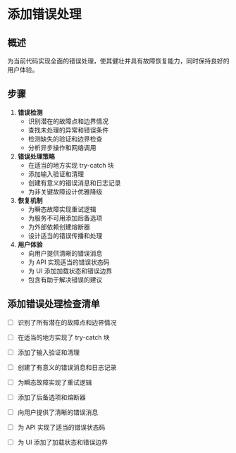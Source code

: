 # 添加错误处理

## 概述

为当前代码实现全面的错误处理，使其健壮并具有故障恢复能力，同时保持良好的用户体验。

## 步骤

1. **错误检测**
    - 识别潜在的故障点和边界情况
    - 查找未处理的异常和错误条件
    - 检测缺失的验证和边界检查
    - 分析异步操作和网络调用
2. **错误处理策略**
    - 在适当的地方实现 try-catch 块
    - 添加输入验证和清理
    - 创建有意义的错误消息和日志记录
    - 为非关键故障设计优雅降级
3. **恢复机制**
    - 为瞬态故障实现重试逻辑
    - 为服务不可用添加后备选项
    - 为外部依赖创建熔断器
    - 设计适当的错误传播和处理
4. **用户体验**
    - 向用户提供清晰的错误消息
    - 为 API 实现适当的错误状态码
    - 为 UI 添加加载状态和错误边界
    - 包含有助于解决错误的建议

## 添加错误处理检查清单

- [ ] 识别了所有潜在的故障点和边界情况
- [ ] 在适当的地方实现了 try-catch 块
- [ ] 添加了输入验证和清理
- [ ] 创建了有意义的错误消息和日志记录
- [ ] 为瞬态故障实现了重试逻辑
- [ ] 添加了后备选项和熔断器
- [ ] 向用户提供了清晰的错误消息
- [ ] 为 API 实现了适当的错误状态码
- [ ] 为 UI 添加了加载状态和错误边界

